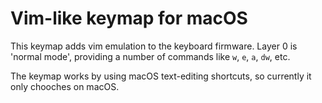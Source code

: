 # Vim-like keymap for macOS

This keymap adds vim emulation to the keyboard firmware. Layer 0 is 'normal mode', providing a number of commands like `w`, `e`, `a`, `dw`, etc.

The keymap works by using macOS text-editing shortcuts, so currently it only chooches on macOS.
